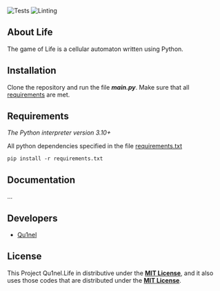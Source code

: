 ![Tests](https://img.shields.io/github/actions/workflow/status/Qu1nel/Life/python-tests.yml?label=Tests&logo=github)
![Linting](https://img.shields.io/github/actions/workflow/status/Qu1nel/Life/pylint_mypy.yml?label=Linting&logo=github)


## About Life

The game of Life is a cellular automaton written using Python.


## Installation

Clone the repository and run the file ***main.py***.
Make sure that all [requirements](#requirements) are met.


## Requirements

_The Python interpreter version 3.10+_

All python dependencies specified in the file [requirements.txt](./requirements.txt)

    pip install -r requirements.txt


## Documentation

...


## Developers

- [Qu1nel](https://github.com/Qu1nel)


License
---
This Project Qu1nel.Life in distributive under the __[MIT License](./LICENSE)__, and it also uses those codes that are distributed under the __[MIT License](./LICENSE)__.
